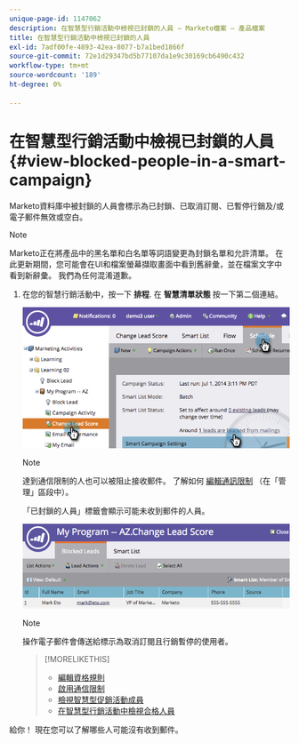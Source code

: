 ```yaml
---
unique-page-id: 1147062
description: 在智慧型行銷活動中檢視已封鎖的人員 — Marketo檔案 — 產品檔案
title: 在智慧型行銷活動中檢視已封鎖的人員
exl-id: 7adf00fe-4893-42ea-8077-b7a1bed1866f
source-git-commit: 72e1d29347bd5b77107da1e9c30169cb6490c432
workflow-type: tm+mt
source-wordcount: '189'
ht-degree: 0%

---
```


# 在智慧型行銷活動中檢視已封鎖的人員 {#view-blocked-people-in-a-smart-campaign}

Marketo資料庫中被封鎖的人員會標示為已封鎖、已取消訂閱、已暫停行銷及/或電子郵件無效或空白。

>[!NOTE]
>
>Marketo正在將產品中的黑名單和白名單等詞語變更為封鎖名單和允許清單。 在此更新期間，您可能會在UI和檔案螢幕擷取畫面中看到舊辭彙，並在檔案文字中看到新辭彙。 我們為任何混淆道歉。

1. 在您的智慧行銷活動中，按一下 **排程**. 在 **智慧清單狀態** 按一下第二個連結。

   ![](assets/image2014-9-22-16-3a47-3a38.png)

   >[!NOTE]
   >
   >達到通信限制的人也可以被阻止接收郵件。 了解如何 [編輯通訊限制](/help/marketo/product-docs/administration/email-setup/enable-communication-limits.md) （在「管理」區段中）。

   「已封鎖的人員」標籤會顯示可能未收到郵件的人員。

   ![](assets/image2014-9-22-16-3a48-3a11.png)

   >[!NOTE]
   >
   >操作電子郵件會傳送給標示為取消訂閱且行銷暫停的使用者。

   >[!MORELIKETHIS]
   >
   >* [編輯資格規則](/help/marketo/product-docs/core-marketo-concepts/smart-campaigns/using-smart-campaigns/edit-qualification-rules-in-a-smart-campaign.md)
   >* [啟用通信限制](/help/marketo/product-docs/administration/email-setup/enable-communication-limits.md)
   >* [檢視智慧型促銷活動成員](/help/marketo/product-docs/core-marketo-concepts/smart-campaigns/smart-campaign-data/view-smart-campaign-members.md)
   >* [在智慧型行銷活動中檢視合格人員](/help/marketo/product-docs/core-marketo-concepts/smart-campaigns/smart-campaign-data/view-qualified-people-in-a-smart-campaign.md)


給你！ 現在您可以了解哪些人可能沒有收到郵件。
